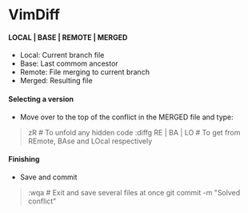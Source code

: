 # VimDiff

#### LOCAL | BASE | REMOTE | MERGED

- Local: Current branch file
- Base: Last commom ancestor
- Remote: File merging to current branch
- Merged: Resulting file

#### Selecting a version

- Move over to the top of the conflict in the MERGED file and type:

> zR # To unfold any hidden code
> :diffg RE | BA | LO # To get from REmote, BAse and LOcal respectively

#### Finishing

- Save and commit

> :wqa # Exit and save several files at once
> git commit -m "Solved conflict"
